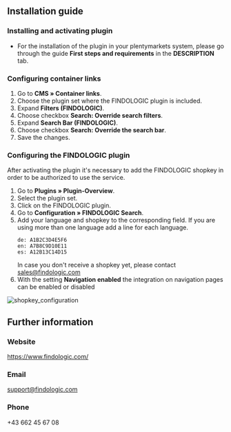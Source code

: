 ## Installation guide
 
### Installing and activating plugin

* For the installation of the plugin in your plentymarkets system, please go through the guide **First steps and requirements** in the **DESCRIPTION** tab.

### Configuring container links

1. Go to **CMS » Container links**.
2. Choose the plugin set where the FINDOLOGIC plugin is included.
3. Expand **Filters (FINDOLOGIC)**.
4. Choose checkbox **Search: Override search filters**.
5. Expand **Search Bar (FINDOLOGIC)**.
6. Choose checkbox **Search: Override the search bar**.
7. Save the changes.

### Configuring the FINDOLOGIC plugin

After activating the plugin it's necessary to add the FINDOLOGIC shopkey in order to be authorized to use the service.

1. Go to **Plugins » Plugin-Overview**.
2. Select the plugin set.
3. Click on the FINDOLOGIC plugin.
4. Go to **Configuration » FINDOLOGIC Search**.
5. Add your language and shopkey to the corresponding field. If you are using more than one language add a line for each language.
   ```
   de: A1B2C3D4E5F6
   en: A7B8C9D10E11
   es: A12B13C14D15
   ```
   In case you don't receive a shopkey yet, please contact [sales@findologic.com](mailto:sales@findologic.com)
6. With the setting **Navigation enabled** the integration on navigation pages can be enabled or disabled

![shopkey_configuration](shopkey_config_en.png)

## Further information

### Website
 
https://www.findologic.com/
 
### Email
 
support@findologic.com
 
### Phone
 
+43 662 45 67 08
